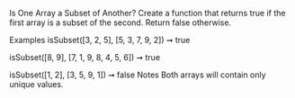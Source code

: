 Is One Array a Subset of Another?
Create a function that returns true if the first array is a subset of the second. Return false otherwise.

Examples
isSubset([3, 2, 5], [5, 3, 7, 9, 2]) ➞ true

isSubset([8, 9], [7, 1, 9, 8, 4, 5, 6]) ➞ true

isSubset([1, 2], [3, 5, 9, 1]) ➞ false
Notes
Both arrays will contain only unique values.
